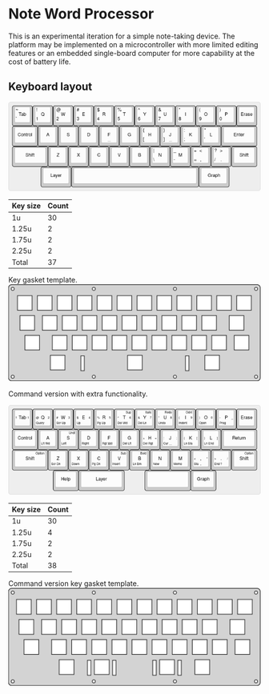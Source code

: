 # Note Word Processor

This is an experimental iteration for a simple note-taking device. The platform may be implemented on a microcontroller with more limited editing features or an embedded single-board computer for more capability at the cost of battery life.

## Keyboard layout

![keyboard layout](https://raw.githubusercontent.com/cypnk/WordProcessor/master/hardware/note/keyboard-layout.png)

|Key size|Count|
|--------|-----|
|1u      |  30 |
|1.25u   |   2 |
|1.75u   |   2 |
|2.25u   |   2 |
|Total   |  37 |

Key gasket template.
![gasket template](https://raw.githubusercontent.com/cypnk/WordProcessor/master/hardware/note/switch_gasket.svg)

Command version with extra functionality.

![keyboard layout](https://raw.githubusercontent.com/cypnk/WordProcessor/master/hardware/note/keyboard-cmd.png)

|Key size|Count|
|--------|-----|
|1u      |  30 |
|1.25u   |   4 |
|1.75u   |   2 |
|2.25u   |   2 |
|Total   |  38 |

Command version key gasket template.
![gasket template](https://raw.githubusercontent.com/cypnk/WordProcessor/master/hardware/note/switch_gasket_cmd.svg)
